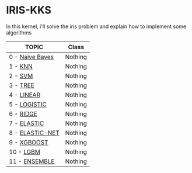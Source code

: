 # IRIS-KKS
In this kernel, i'll solve the iris problem and explain how to implement some algorithms

TOPIC|Class
------------ |------------ 
0 - [Naive Bayes](None)|Nothing
1 - [KNN](None)|Nothing
2 - [SVM](None)|Nothing
3 - [TREE](None)|Nothing
4 - [LINEAR](None)|Nothing
5 - [LOGISTIC](None)|Nothing
6 - [RIDGE](None)|Nothing
7 - [ELASTIC](None)|Nothing
8 - [ELASTIC-NET](None)|Nothing
9 - [XGBOOST](None)|Nothing
10 - [LGBM](None)|Nothing
11 - [ENSEMBLE](None)|Nothing
